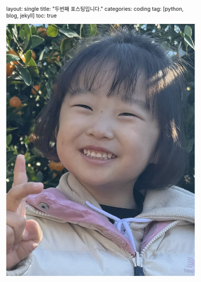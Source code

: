 layout: single
title:  "두번째 포스팅입니다."
categories: coding
tag: [python, blog, jekyll]
toc: true



![KakaoTalk_20231120_202853537](../images/2024-08-02-first/KakaoTalk_20231120_202853537.jpg)